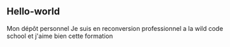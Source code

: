 ## Hello-world
Mon dépôt personnel
Je suis en reconversion professionnel a la wild code school et j'aime bien cette formation

